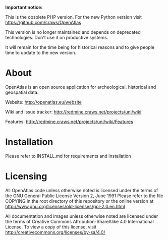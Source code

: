 **Important notice:**

This is the obsolete PHP version. For the new Python version visit https://github.com/craws/OpenAtlas

This version is no longer maintained and depends on deprecated technologies. Don't use it on productive systems.

It will remain for the time being for historical reasons and to give people time to update to the new version.

# About

OpenAtlas is an open source application for archeological, historical and geospatial data.

Website: http://openatlas.eu/website

Wiki and issue tracker: http://redmine.craws.net/projects/uni/wiki

Features: http://redmine.craws.net/projects/uni/wiki/Features

# Installation

Please refer to INSTALL.md for requirements and installation

# Licensing

All OpenAtlas code unless otherwise noted is licensed under the terms of the GNU General Public License Version 2, June 1991
Please refer to the file COPYING in the root directory of this repository or the online version at
http://www.gnu.org/licenses/old-licenses/gpl-2.0.en.html

All documentation and images unless otherwise noted are licensed under the terms of Creative Commons Attribution-ShareAlike 4.0 International License.
To view a copy of this license, visit http://creativecommons.org/licenses/by-sa/4.0/
